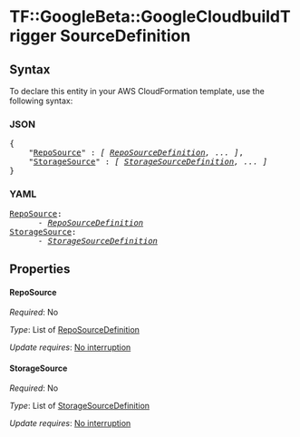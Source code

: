# TF::GoogleBeta::GoogleCloudbuildTrigger SourceDefinition

## Syntax

To declare this entity in your AWS CloudFormation template, use the following syntax:

### JSON

<pre>
{
    "<a href="#reposource" title="RepoSource">RepoSource</a>" : <i>[ <a href="reposourcedefinition.md">RepoSourceDefinition</a>, ... ]</i>,
    "<a href="#storagesource" title="StorageSource">StorageSource</a>" : <i>[ <a href="storagesourcedefinition.md">StorageSourceDefinition</a>, ... ]</i>
}
</pre>

### YAML

<pre>
<a href="#reposource" title="RepoSource">RepoSource</a>: <i>
      - <a href="reposourcedefinition.md">RepoSourceDefinition</a></i>
<a href="#storagesource" title="StorageSource">StorageSource</a>: <i>
      - <a href="storagesourcedefinition.md">StorageSourceDefinition</a></i>
</pre>

## Properties

#### RepoSource

_Required_: No

_Type_: List of <a href="reposourcedefinition.md">RepoSourceDefinition</a>

_Update requires_: [No interruption](https://docs.aws.amazon.com/AWSCloudFormation/latest/UserGuide/using-cfn-updating-stacks-update-behaviors.html#update-no-interrupt)

#### StorageSource

_Required_: No

_Type_: List of <a href="storagesourcedefinition.md">StorageSourceDefinition</a>

_Update requires_: [No interruption](https://docs.aws.amazon.com/AWSCloudFormation/latest/UserGuide/using-cfn-updating-stacks-update-behaviors.html#update-no-interrupt)

